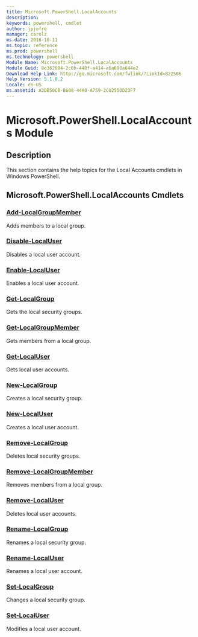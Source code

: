 ```yaml
---
title: Microsoft.PowerShell.LocalAccounts
description: 
keywords: powershell, cmdlet
author: jpjofre
manager: carolz
ms.date: 2016-10-11
ms.topic: reference
ms.prod: powershell
ms.technology: powershell
Module Name: Microsoft.PowerShell.LocalAccounts
Module Guid: 8e362604-2c0b-448f-a414-a6a690a644e2
Download Help Link: http://go.microsoft.com/fwlink/?LinkId=822506
Help Version: 5.1.0.2
Locale: en-US
ms.assetid: A3DB50C8-B608-44A0-A759-2C0255DD23F7
---
```


# Microsoft.PowerShell.LocalAccounts Module
## Description
This section contains the help topics for the Local Accounts cmdlets in Windows PowerShell.

## Microsoft.PowerShell.LocalAccounts Cmdlets
### [Add-LocalGroupMember](.\Add-LocalGroupMember.md)
Adds members to a local group.


### [Disable-LocalUser](.\Disable-LocalUser.md)
Disables a local user account.


### [Enable-LocalUser](.\Enable-LocalUser.md)
Enables a local user account.


### [Get-LocalGroup](.\Get-LocalGroup.md)
Gets the local security groups.


### [Get-LocalGroupMember](.\Get-LocalGroupMember.md)
Gets members from a local group.


### [Get-LocalUser](.\Get-LocalUser.md)
Gets local user accounts.


### [New-LocalGroup](.\New-LocalGroup.md)
Creates a local security group.


### [New-LocalUser](.\New-LocalUser.md)
Creates a local user account.


### [Remove-LocalGroup](.\Remove-LocalGroup.md)
Deletes local security groups.


### [Remove-LocalGroupMember](.\Remove-LocalGroupMember.md)
Removes members from a local group.


### [Remove-LocalUser](.\Remove-LocalUser.md)
Deletes local user accounts.


### [Rename-LocalGroup](.\Rename-LocalGroup.md)
Renames a local security group.


### [Rename-LocalUser](.\Rename-LocalUser.md)
Renames a local user account.


### [Set-LocalGroup](.\Set-LocalGroup.md)
Changes a local security group.


### [Set-LocalUser](.\Set-LocalUser.md)
Modifies a local user account.







